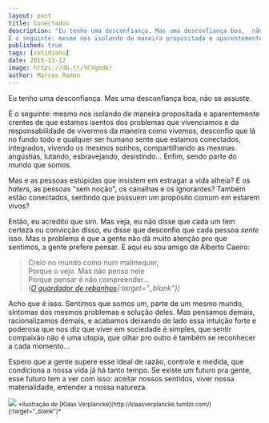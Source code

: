 ```yaml
---
layout: post
title: Conectados
description: "Eu tenho uma desconfiança. Mas uma desconfiança boa,  não se assuste.
É o seguinte: mesmo nos isolando de maneira propositada e aparentemente crentes de que estamos isentos dos problemas que vivenciamos e da responsabilidade de vivermos da maneira como vivemos, desconfio que lá no fundo todo e qualquer ser humano sente que estamos conectados."
published: true
tags: [cotidiano]
date: 2015-11-12
image: https://db.tt/YCYghdkr
author: Marcos Ramon
---
```


Eu tenho uma desconfiança. Mas uma desconfiança boa,  não se assuste.

É o seguinte: mesmo nos isolando de maneira propositada e aparentemente crentes de que estamos isentos dos problemas que vivenciamos e da responsabilidade de vivermos da maneira como vivemos, desconfio que lá no fundo todo e qualquer ser humano sente que estamos conectados, integrados, vivendo os mesmos sonhos, compartilhando as mesmas angústias, lutando, esbravejando, desistindo... Enfim, sendo parte do mundo que somos.

Mas e as pessoas estúpidas que insistem em estragar a vida alheia? E os *haters*, as pessoas "sem noção", os canalhas e os ignorantes? Também estão conectados, sentindo que possuem um propósito comum em estarem vivos? 

Então, eu acredito que sim. Mas veja, eu não disse que cada um tem certeza ou convicção disso, eu disse que desconfio que cada pessoa *sente* isso. Mas o problema é que a gente não dá muito atenção pro que sentimos, a gente prefere pensar. E aqui eu sou amigo de Alberto Caeiro:

> Creio no mundo como num malmequer,<br>
Porque o vejo. Mas não penso nele<br>
Porque pensar é não compreender...<br>
*([O guardador de rebanhos](http://www.dominiopublico.gov.br/download/texto/pe000001.pdf){:target="_blank"})*

Acho que é isso. Sentimos que somos um, parte de um mesmo mundo, sintomas dos mesmos problemas e solução deles. Mas pensamos demais, racionalizamos demais, e acabamos deixando de lado essa intuição forte e poderosa que nos diz que viver em sociedade é simples, que sentir compaixão não é uma utopia, que olhar pro outro é também se reconhecer a cada momento...

Espero que a gente supere esse ideal de razão, controle e medida, que condiciona a nossa vida já há tanto tempo. Se existe um futuro pra gente, esse futuro tem a ver com isso: aceitar nossos sentidos, viver nossa materialidade, entender a nossa natureza.

<img src="https://db.tt/YCYghdkr">
<small>*Ilustração de [Klaas Verplancke](http://klaasverplancke.tumblr.com/){:target="_blank"}*</small>
